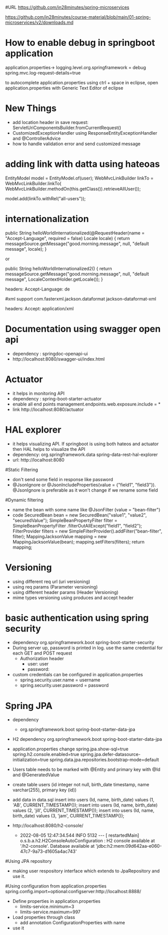#URL 
https://github.com/in28minutes/spring-microservices

https://github.com/in28minutes/course-material/blob/main/01-spring-microservices/v2/downloads.md

# How to enable debug in springboot application
application.properties->
logging.level.org.springframework = debug
spring.mvc.log-request-details=true

to autocomplete application.properties using ctrl + space in eclipse, open application.properties with Generic Text Editor of eclipse

# New Things
- add location header in save request: ServletUriComponentsBuilder.fromCurrentRequest()
- CustomizedExceptionHandler using ResponseEntityExceptionHandler and @ControllerAdvice
- how to handle validation error and send customized message

# adding link with datta using hateoas
EntityModel <User> model = EntityModel.of(user);
WebMvcLinkBuilder linkTo = WebMvcLinkBuilder.linkTo(
				WebMvcLinkBuilder.methodOn(this.getClass()).retrieveAllUser());
		
model.add(linkTo.withRel("all-users"));

# internationalization
public String helloWorldInternationalized(@RequestHeader(name = "Accept-Language", required = false) Locale locale) {
		return messageSource.getMessage("good.morning.message", null, "default message", locale);
}
	
or

public String helloWorldInternationalized2() {
		return messageSource.getMessage("good.morning.message", null, "default message", LocaleContextHolder.getLocale());
}

headers: 
Accept-Language: de
	
#xml support
<dependency>
			<groupId>com.fasterxml.jackson.dataformat</groupId>
			<artifactId>jackson-dataformat-xml</artifactId>
</dependency>

headers:
Accept: application/xml

# Documentation using swagger open api
- dependency : springdoc-openapi-ui
- http://localhost:8080/swagger-ui/index.html

# Actuator
- it helps in monitoring API
- dependency : spring-boot-starter-actuator
- enable all end points
     management.endpoints.web.exposure.include = *
- link
   http://localhost:8080/actuator
   
# HAL explorer
- it helps visualizing API. If springboot is using both hateos and actuator then HAL helps to visualize the API
- dependency:
    <groupId>org.springframework.data</groupId>
	<artifactId>spring-data-rest-hal-explorer</artifactId>
- url:
   http://localhost:8080
   
#Static Filtering
- don't send some field in response like password
- @JsonIgnore or @JsonIncludeProperties(value = {"field1", "field3"}). @JsonIgnore is preferable as it won't change if we rename some field

#Dynamic filtering
- name the bean with some name like @JsonFilter (value = "bean-filter")
- code
    SecuredBean bean = new SecuredBean("value1", "value2", "securedValue");
		SimpleBeanPropertyFilter filter = SimpleBeanPropertyFilter
				.filterOutAllExcept("field1", "field2");
		FilterProvider filters = new SimpleFilterProvider().addFilter("bean-filter", filter);
		MappingJacksonValue mapping = new MappingJacksonValue(bean);
		mapping.setFilters(filters);
		return mapping;
  
# Versioning
- using different req url (uri versioning)
- using req params (Parameter versioning)
- using different header params (Header Versioning)
- mime types versioning using produces and accept header

# basic authentication using spring security
- dependency
     <groupId>org.springframework.boot</groupId>
	 <artifactId>spring-boot-starter-security</artifactId>
- During server up, password is printed in log. use the same credential for each GET and POST request
  - Authorization header
    - user: user
	- password: <generated>
- custom credentials can be configured in application.properties
  - spring.security.user.name = username
  - spring.security.user.password = password
  
# Spring JPA
- dependency
  - <groupId>org.springframework.boot</groupId>
	<artifactId>spring-boot-starter-data-jpa</artifactId>
- H2 dependency
    <groupId>org.springframework.boot</groupId>
	<artifactId>spring-boot-starter-data-jpa</artifactId>
- application.properties change 
   spring.jpa.show-sql=true
   spring.h2.console.enabled=true
   spring.jpa.defer-datasource-initialization=true
spring.data.jpa.repositories.bootstrap-mode=default
- Users table needs to be marked with @Entity and primary key with @Id and @GeneratedValue 
- create table users (id integer not null, birth_date timestamp, name varchar(255), primary key (id))
- add data in data.sql
insert into users (Id, name, birth_date) values (1, 'AB', CURRENT_TIMESTAMP());
insert into users (Id, name, birth_date) values (2, 'jill', CURRENT_TIMESTAMP());
insert into users (Id, name, birth_date) values (3, 'jam', CURRENT_TIMESTAMP());

- http://localhost:8080/h2-console/
  - 2022-08-05 12:47:34.544  INFO 5132 --- [  restartedMain] o.s.b.a.h2.H2ConsoleAutoConfiguration    : H2 console available at '/h2-console'. Database available at 'jdbc:h2:mem:09d642aa-e060-47c7-9a73-d1605a4ac743'
  
#Using JPA repository
- making user respository interface which extends to JpaRepository and use it.

#Using configuration from application.properties
spring.config.import=optional:configserver:http://localhost:8888/
- Define properties in application.properties
  - limits-service.minimum=3
  - limits-service.maximum=997
- Load properties through class
  - add annotation ConfigurationProperties with name
- use it